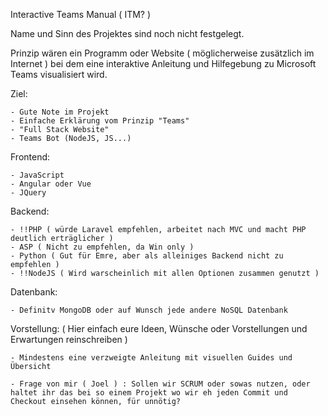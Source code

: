 Interactive Teams Manual ( ITM? )

Name und Sinn des Projektes sind noch nicht festgelegt.

Prinzip wären ein Programm oder Website ( möglicherweise zusätzlich im Internet ) bei dem eine interaktive Anleitung und Hilfegebung zu Microsoft Teams visualisiert wird.

Ziel:

	- Gute Note im Projekt
	- Einfache Erklärung vom Prinzip "Teams"
	- "Full Stack Website"
	- Teams Bot (NodeJS, JS...)


Frontend:

	- JavaScript
	- Angular oder Vue
	- JQuery

Backend:
	
	- !!PHP ( würde Laravel empfehlen, arbeitet nach MVC und macht PHP deutlich erträglicher )
	- ASP ( Nicht zu empfehlen, da Win only )
	- Python ( Gut für Emre, aber als alleiniges Backend nicht zu empfehlen ) 
	- !!NodeJS ( Wird warscheinlich mit allen Optionen zusammen genutzt ) 

Datenbank:
	
	- Definitv MongoDB oder auf Wunsch jede andere NoSQL Datenbank



Vorstellung: ( Hier einfach eure Ideen, Wünsche oder Vorstellungen und Erwartungen reinschreiben ) 

	- Mindestens eine verzweigte Anleitung mit visuellen Guides und Übersicht

	- Frage von mir ( Joel ) : Sollen wir SCRUM oder sowas nutzen, oder haltet ihr das bei so einem Projekt wo wir eh jeden Commit und Checkout einsehen können, für unnötig?
